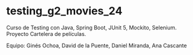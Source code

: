 # testing_g2_movies_24
Curso de Testing con Java, Spring Boot, JUnit 5, Mockito, Selenium. Proyecto Cartelera de películas.

Equipo: Ginés Ochoa, David de la Puente, Daniel Miranda, Ana Cascante
